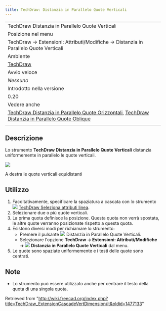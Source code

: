 ```yaml
---
title: TechDrawː Distanzia in Parallelo Quote Verticali
---
```

|  |
| --- |
| TechDraw Distanzia in Parallelo Quote Verticali |
| Posizione nel menu |
| TechDraw → Estensioni: Attributi/Modifiche → Distanzia in Parallelo Quote Verticali |
| Ambiente |
| [TechDraw](/TechDraw_Workbench/it "TechDraw Workbench/it") |
| Avvio veloce |
| *Nessuno* |
| Introdotto nella versione |
| 0.20 |
| Vedere anche |
| [TechDraw Distanzia in Parallelo Quote Orizzontali](/TechDraw_ExtensionCascadeHorizDimension/it "TechDraw ExtensionCascadeHorizDimension/it"), [TechDraw Distanzia in Parallelo Quote Oblique](/TechDraw_ExtensionCascadeObliqueDimension/it "TechDraw ExtensionCascadeObliqueDimension/it") |
|  |

## Descrizione

Lo strumento **TechDraw Distanzia in Parallelo Quote Verticali** distanzia uniformemente in parallelo le quote verticali.

![](/images/TechDraw_ExtensionCascadeVertDimensionExample.png)

A destra le quote verticali equidistanti

## Utilizzo

1. Facoltativamente, specificare la spaziatura a cascata con lo strumento ![](/images/TechDraw_ExtensionSelectLineAttributes.svg) [TechDraw Seleziona attributi linea](/TechDraw_ExtensionSelectLineAttributes/it "TechDraw ExtensionSelectLineAttributes/it").
2. Selezionare due o più quote verticali.
3. La prima quota definisce la posizione. Questa quota non verrà spostata, le altre quote verranno posizionate rispetto a questa quota.
4. Esistono diversi modi per richiamare lo strumento:
   * Premere il pulsante ![](/images/TechDraw_ExtensionCascadeVertDimension.svg) Distanzia in Parallelo Quote Verticali.
   * Selezionare l'opzione **TechDraw → Estensioni: Attributi/Modifiche → ![](/images/TechDraw_ExtensionCascadeVertDimension.svg) Distanzia in Parallelo Quote Verticali** dal menu.
5. Le quote sono spaziate uniformemente e i testi delle quote sono centrati.

## Note

* Lo strumento può essere utilizzato anche per centrare il testo della quota di una singola quota.

Retrieved from "<http://wiki.freecad.org/index.php?title=TechDraw_ExtensionCascadeVertDimension/it&oldid=1477133>"